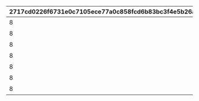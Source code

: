 |2717cd0226f6731e0c7105ece77a0c858fcd6b83bc3f4e5b26a989acad1ae6aa|692d80f207973ffbda95119c305a27ad850b6466905a2226bac641fe56f4ac21|4bd65c8394d4f715e816bb1abf5fca692c9bb3c4bdbd43f623b3df02924d50b5|166d277ef01a31a19a2f3ab69c7bfac67acd8994393b2cc8c01953b93cdfa5dc|5b0cd0893d3b07df93c119a6bd28a61893c514adb33170433500a10f1db42191|413f0df8600e6715dc4bae08e38d0617fd2eb8828d3a5c5d7cb76766485e8c28|c25dd2ccfef820954514d024cde3af5ecfd2e379b70d806b3bfc4e574c39e157|408581a9a8c75997bbd04c93a59f867bc737acdbd03cd36109e52e4be3b5a859|
| --- | --- | --- | --- | --- | --- | --- | --- |
|8|50|アオイの秘密|91002|5122061|20065107|10122|5122061|
|8|50|ミヤコの秘密|91002|5122062|20065107|10122|5122062|
|8|50|イオの秘密|91002|5122063|20065107|10122|5122063|
|8|50|ミフユの秘密|91002|5122064|20065107|10122|5122064|
|8|50|マヒルの秘密|91002|5122065|20065107|10122|5122065|
|8|50|カズマサの秘密|91002|5122066|20065107|10122|5122066|
|8|50|エリコの秘密|91002|5122067|20065107|10122|5122067|
